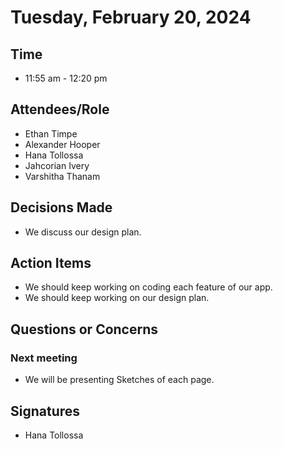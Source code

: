 # Tuesday, February 20, 2024  

## Time  

- 11:55 am - 12:20 pm  

## Attendees/Role  

- Ethan Timpe  
- Alexander Hooper 
- Hana Tollossa  
- Jahcorian Ivery
- Varshitha Thanam  

## Decisions Made   

- We discuss our design plan.

## Action Items  

- We should keep working on coding each feature of our app.
- We should keep working on our design plan. 

## Questions or Concerns  


### Next meeting  

- We will be presenting Sketches of each page.

 

## Signatures  

- Hana Tollossa


